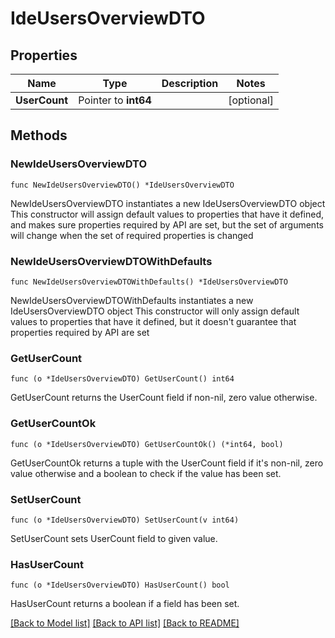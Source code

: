 # IdeUsersOverviewDTO

## Properties

Name | Type | Description | Notes
------------ | ------------- | ------------- | -------------
**UserCount** | Pointer to **int64** |  | [optional] 

## Methods

### NewIdeUsersOverviewDTO

`func NewIdeUsersOverviewDTO() *IdeUsersOverviewDTO`

NewIdeUsersOverviewDTO instantiates a new IdeUsersOverviewDTO object
This constructor will assign default values to properties that have it defined,
and makes sure properties required by API are set, but the set of arguments
will change when the set of required properties is changed

### NewIdeUsersOverviewDTOWithDefaults

`func NewIdeUsersOverviewDTOWithDefaults() *IdeUsersOverviewDTO`

NewIdeUsersOverviewDTOWithDefaults instantiates a new IdeUsersOverviewDTO object
This constructor will only assign default values to properties that have it defined,
but it doesn't guarantee that properties required by API are set

### GetUserCount

`func (o *IdeUsersOverviewDTO) GetUserCount() int64`

GetUserCount returns the UserCount field if non-nil, zero value otherwise.

### GetUserCountOk

`func (o *IdeUsersOverviewDTO) GetUserCountOk() (*int64, bool)`

GetUserCountOk returns a tuple with the UserCount field if it's non-nil, zero value otherwise
and a boolean to check if the value has been set.

### SetUserCount

`func (o *IdeUsersOverviewDTO) SetUserCount(v int64)`

SetUserCount sets UserCount field to given value.

### HasUserCount

`func (o *IdeUsersOverviewDTO) HasUserCount() bool`

HasUserCount returns a boolean if a field has been set.


[[Back to Model list]](../README.md#documentation-for-models) [[Back to API list]](../README.md#documentation-for-api-endpoints) [[Back to README]](../README.md)


